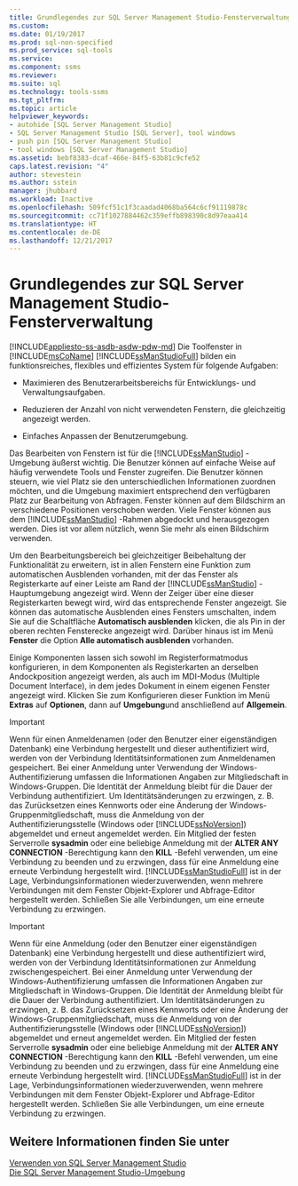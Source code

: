 ```yaml
---
title: Grundlegendes zur SQL Server Management Studio-Fensterverwaltung | Microsoft-Dokumentation
ms.custom: 
ms.date: 01/19/2017
ms.prod: sql-non-specified
ms.prod_service: sql-tools
ms.service: 
ms.component: ssms
ms.reviewer: 
ms.suite: sql
ms.technology: tools-ssms
ms.tgt_pltfrm: 
ms.topic: article
helpviewer_keywords:
- autohide [SQL Server Management Studio]
- SQL Server Management Studio [SQL Server], tool windows
- push pin [SQL Server Management Studio]
- tool windows [SQL Server Management Studio]
ms.assetid: bebf8383-dcaf-466e-84f5-63b81c9cfe52
caps.latest.revision: "4"
author: stevestein
ms.author: sstein
manager: jhubbard
ms.workload: Inactive
ms.openlocfilehash: 509fcf51c1f3caadad4068ba564c6cf91119878c
ms.sourcegitcommit: cc71f1027884462c359effb898390c8d97eaa414
ms.translationtype: HT
ms.contentlocale: de-DE
ms.lasthandoff: 12/21/2017
---
```

# <a name="understand-sql-server-management-studio-windows-management"></a>Grundlegendes zur SQL Server Management Studio-Fensterverwaltung
[!INCLUDE[appliesto-ss-asdb-asdw-pdw-md](../includes/appliesto-ss-asdb-asdw-pdw-md.md)] Die Toolfenster in [!INCLUDE[msCoName](../includes/msconame_md.md)] [!INCLUDE[ssManStudioFull](../includes/ssmanstudiofull_md.md)] bilden ein funktionsreiches, flexibles und effizientes System für folgende Aufgaben:  
  
-   Maximieren des Benutzerarbeitsbereichs für Entwicklungs- und Verwaltungsaufgaben.  
  
-   Reduzieren der Anzahl von nicht verwendeten Fenstern, die gleichzeitig angezeigt werden.  
  
-   Einfaches Anpassen der Benutzerumgebung.  
  
Das Bearbeiten von Fenstern ist für die [!INCLUDE[ssManStudio](../includes/ssmanstudio_md.md)] -Umgebung äußerst wichtig. Die Benutzer können auf einfache Weise auf häufig verwendete Tools und Fenster zugreifen. Die Benutzer können steuern, wie viel Platz sie den unterschiedlichen Informationen zuordnen möchten, und die Umgebung maximiert entsprechend den verfügbaren Platz zur Bearbeitung von Abfragen. Fenster können auf dem Bildschirm an verschiedene Positionen verschoben werden. Viele Fenster können aus dem [!INCLUDE[ssManStudio](../includes/ssmanstudio_md.md)] -Rahmen abgedockt und herausgezogen werden. Dies ist vor allem nützlich, wenn Sie mehr als einen Bildschirm verwenden.  
  
Um den Bearbeitungsbereich bei gleichzeitiger Beibehaltung der Funktionalität zu erweitern, ist in allen Fenstern eine Funktion zum automatischen Ausblenden vorhanden, mit der das Fenster als Registerkarte auf einer Leiste am Rand der [!INCLUDE[ssManStudio](../includes/ssmanstudio_md.md)] -Hauptumgebung angezeigt wird. Wenn der Zeiger über eine dieser Registerkarten bewegt wird, wird das entsprechende Fenster angezeigt. Sie können das automatische Ausblenden eines Fensters umschalten, indem Sie auf die Schaltfläche **Automatisch ausblenden** klicken, die als Pin in der oberen rechten Fensterecke angezeigt wird. Darüber hinaus ist im Menü **Fenster** die Option **Alle automatisch ausblenden** vorhanden.  
  
Einige Komponenten lassen sich sowohl im Registerformatmodus konfigurieren, in dem Komponenten als Registerkarten an derselben Andockposition angezeigt werden, als auch im MDI-Modus (Multiple Document Interface), in dem jedes Dokument in einem eigenen Fenster angezeigt wird. Klicken Sie zum Konfigurieren dieser Funktion im Menü **Extras** auf **Optionen**, dann auf **Umgebung**und anschließend auf **Allgemein**.  
  
> [!IMPORTANT]  
> Wenn für einen Anmeldenamen (oder den Benutzer einer eigenständigen Datenbank) eine Verbindung hergestellt und dieser authentifiziert wird, werden von der Verbindung Identitätsinformationen zum Anmeldenamen gespeichert. Bei einer Anmeldung unter Verwendung der Windows-Authentifizierung umfassen die Informationen Angaben zur Mitgliedschaft in Windows-Gruppen. Die Identität der Anmeldung bleibt für die Dauer der Verbindung authentifiziert. Um Identitätsänderungen zu erzwingen, z. B. das Zurücksetzen eines Kennworts oder eine Änderung der Windows-Gruppenmitgliedschaft, muss die Anmeldung von der Authentifizierungsstelle (Windows oder [!INCLUDE[ssNoVersion](../includes/ssnoversion_md.md)]) abgemeldet und erneut angemeldet werden. Ein Mitglied der festen Serverrolle **sysadmin** oder eine beliebige Anmeldung mit der **ALTER ANY CONNECTION** -Berechtigung kann den **KILL** -Befehl verwenden, um eine Verbindung zu beenden und zu erzwingen, dass für eine Anmeldung eine erneute Verbindung hergestellt wird. [!INCLUDE[ssManStudioFull](../includes/ssmanstudiofull_md.md)] ist in der Lage, Verbindungsinformationen wiederzuverwenden, wenn mehrere Verbindungen mit dem Fenster Objekt-Explorer und Abfrage-Editor hergestellt werden. Schließen Sie alle Verbindungen, um eine erneute Verbindung zu erzwingen.  
  
> [!IMPORTANT]  
> Wenn für eine Anmeldung (oder den Benutzer einer eigenständigen Datenbank) eine Verbindung hergestellt und diese authentifiziert wird, werden von der Verbindung Identitätsinformationen zur Anmeldung zwischengespeichert. Bei einer Anmeldung unter Verwendung der Windows-Authentifizierung umfassen die Informationen Angaben zur Mitgliedschaft in Windows-Gruppen. Die Identität der Anmeldung bleibt für die Dauer der Verbindung authentifiziert. Um Identitätsänderungen zu erzwingen, z. B. das Zurücksetzen eines Kennworts oder eine Änderung der Windows-Gruppenmitgliedschaft, muss die Anmeldung von der Authentifizierungsstelle (Windows oder [!INCLUDE[ssNoVersion](../includes/ssnoversion_md.md)]) abgemeldet und erneut angemeldet werden. Ein Mitglied der festen Serverrolle **sysadmin** oder eine beliebige Anmeldung mit der **ALTER ANY CONNECTION** -Berechtigung kann den **KILL** -Befehl verwenden, um eine Verbindung zu beenden und zu erzwingen, dass für eine Anmeldung eine erneute Verbindung hergestellt wird. [!INCLUDE[ssManStudioFull](../includes/ssmanstudiofull_md.md)] ist in der Lage, Verbindungsinformationen wiederzuverwenden, wenn mehrere Verbindungen mit dem Fenster Objekt-Explorer und Abfrage-Editor hergestellt werden. Schließen Sie alle Verbindungen, um eine erneute Verbindung zu erzwingen.  
  
## <a name="see-also"></a>Weitere Informationen finden Sie unter  
[Verwenden von SQL Server Management Studio](../ssms/use-sql-server-management-studio.md)  
[Die SQL Server Management Studio-Umgebung](../ssms/the-sql-server-management-studio-environment.md)  
  
